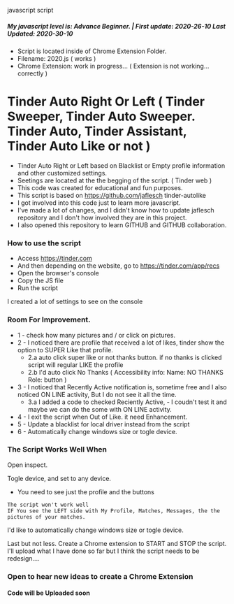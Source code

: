 javascript script 
##### My javascript level is: Advance Beginner. | First update: 2020-26-10 Last Updated: 2020-30-10  
- Script is located inside of Chrome Extension Folder. 
- Filename: 2020.js ( works )
 - Chrome Extension: work in progress... ( Extension is not working... correctly )
# Tinder Auto Right Or Left ( Tinder Sweeper, Tinder Auto Sweeper. Tinder Auto, Tinder Assistant, Tinder Auto Like or not ) 
* Tinder Auto Right or Left based on Blacklist or Empty profile information and other customized settings.  
* Seetings are located at the the begging of the script.  ( Tinder web )
* This code was created for educational and fun purposes.
* This script is based on https://github.com/jaflesch tinder-autolike 
* I got involved into this code just to learn more javascript.
* I've made a lot of changes, and I didn't know how to update jaflesch repository and I don't how involved they are in this project.
* I also opened this repository to learn GITHUB and GITHUB collaboration. 

### How to use the script
* Access https://tinder.com
* And then depending on the website, go to https://tinder.com/app/recs 
* Open the browser's console
* Copy the JS file
* Run the script

I created a lot of settings to see on the console 

### Room For Improvement.

* 1 - check how many pictures and / or click on pictures.
* 2 - I noticed there are profile that received a lot of likes, tinder show the option to SUPER Like that profile. 
  * 2.a auto click super like or not thanks button. if no thanks is clicked script will regular LIKE the profile
  * 2.b I'd auto click No Thanks  ( Accessibility info:  Name:  NO THANKS  Role: button )
* 3 - I noticed that Recently Active notification is, sometime free and I also noticed ON LINE activity, But I do not see it all the time. 
  * 3.a I added a code to checked Reciently Active, - I coudn't test it and maybe we can do the some with ON LINE activity. 
* 4 - I exit the script when Out of Like. it need Enhancement. 
* 5 - Update a blacklist for local driver instead from the script 
* 6 - Automatically change windows size or togle device.


### The Script Works Well When

Open inspect.

Togle device, and set to any device.

* You need to see just the profile and the buttons
```
The script won't work well 
IF You see the LEFT side with My Profile, Matches, Messages, the the pictures of your matches.
```
I'd like to automatically change windows size or togle device.

Last but not less. Create a Chrome extension to START and STOP the script. I'll upload what I have done so far
but I think the script needs to be redesign.... 
### Open to hear new ideas to create a Chrome Extension


#### Code will be Uploaded soon
